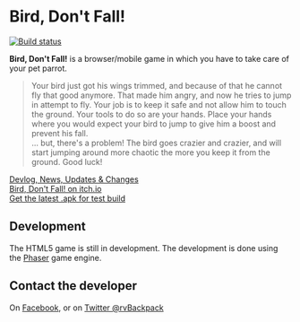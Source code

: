 
# Bird, Don't Fall! 
[![Build status](https://ci.appveyor.com/api/projects/status/v1y8higridsew3c7?svg=true&retina=true)](https://ci.appveyor.com/project/SgtBackpack/bird-dont-fall)

**Bird, Don't Fall!** is a browser/mobile game in which you have to take care of your pet parrot.  
>Your bird just got his wings trimmed, and because of that he cannot fly that good anymore. That made him angry, and now he tries to jump in attempt to fly. Your job is to keep it safe and not allow him to touch the ground.
Your tools to do so are your hands. Place your hands where you would expect your bird to jump to give him a boost and prevent his fall.  
... but, there's a problem! The bird goes crazier and crazier, and will start jumping around more chaotic the more you keep it from the ground.
Good luck!

[Devlog, News, Updates & Changes](https://cptbackpack.itch.io/bird-dont-fall/devlog)      
[Bird, Don't Fall! on itch.io](https://cptbackpack.itch.io/bird-dont-fall)  
[Get the latest .apk for test build](http://bit.ly/bird-dont-fall)
## Development 
The HTML5 game is still in development. 
The development is done using the [Phaser](https://github.com/photonstorm/phaser) game engine.

## Contact the developer
On [Facebook](https://www.facebook.com/truta.r96), or on [Twitter @rvBackpack](https://twitter.com/rvbackpack)
